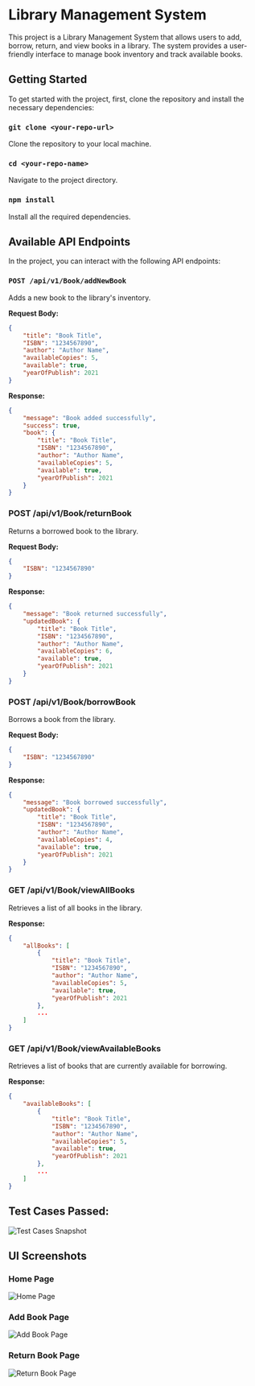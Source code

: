 # Library Management System

This project is a Library Management System that allows users to add, borrow, return, and view books in a library. The system provides a user-friendly interface to manage book inventory and track available books.

## Getting Started

To get started with the project, first, clone the repository and install the necessary dependencies:

### `git clone <your-repo-url>`
Clone the repository to your local machine.

### `cd <your-repo-name>`
Navigate to the project directory.

### `npm install`
Install all the required dependencies.

## Available API Endpoints

In the project, you can interact with the following API endpoints:

### `POST /api/v1/Book/addNewBook`
Adds a new book to the library's inventory.

**Request Body:**
```json
{
    "title": "Book Title",
    "ISBN": "1234567890",
    "author": "Author Name",
    "availableCopies": 5,
    "available": true,
    "yearOfPublish": 2021
}
```
**Response:**
```json
{
    "message": "Book added successfully",
    "success": true,
    "book": {
        "title": "Book Title",
        "ISBN": "1234567890",
        "author": "Author Name",
        "availableCopies": 5,
        "available": true,
        "yearOfPublish": 2021
    }
}
```

### POST /api/v1/Book/returnBook
Returns a borrowed book to the library.

**Request Body:**

```json
{
    "ISBN": "1234567890"
}
```
**Response:**
```json
{
    "message": "Book returned successfully",
    "updatedBook": {
        "title": "Book Title",
        "ISBN": "1234567890",
        "author": "Author Name",
        "availableCopies": 6,
        "available": true,
        "yearOfPublish": 2021
    }
}
```

### POST /api/v1/Book/borrowBook
Borrows a book from the library.

**Request Body:**

```json
{
    "ISBN": "1234567890"
}
```
**Response:**

```json
{
    "message": "Book borrowed successfully",
    "updatedBook": {
        "title": "Book Title",
        "ISBN": "1234567890",
        "author": "Author Name",
        "availableCopies": 4,
        "available": true,
        "yearOfPublish": 2021
    }
}
```

### GET /api/v1/Book/viewAllBooks
Retrieves a list of all books in the library.

**Response:**

```json
{
    "allBooks": [
        {
            "title": "Book Title",
            "ISBN": "1234567890",
            "author": "Author Name",
            "availableCopies": 5,
            "available": true,
            "yearOfPublish": 2021
        },
        ...
    ]
}
```
### GET /api/v1/Book/viewAvailableBooks
Retrieves a list of books that are currently available for borrowing.

**Response:**

```json
{
    "availableBooks": [
        {
            "title": "Book Title",
            "ISBN": "1234567890",
            "author": "Author Name",
            "availableCopies": 5,
            "available": true,
            "yearOfPublish": 2021
        },
        ...
    ]
}
```

## Test Cases Passed:
![Test Cases Snapshot](./UI-Screenshots/passing-testcases-snapshot.png)

## UI Screenshots

### Home Page
![Home Page](./UI-Screenshots/Home.png)

### Add Book Page
![Add Book Page](./UI-Screenshots/AddBook.png)

### Return Book Page
![Return Book Page](./UI-Screenshots/ReturnBook.png)